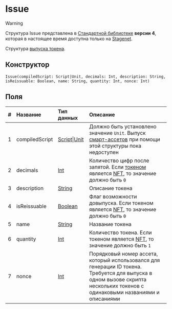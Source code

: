 # Issue

> [!WARNING]
> Структура Issue представлена в [Стандартной библиотеке](/ru/ride/script/standard-library.md) **версии 4**, которая в настоящее время доступна только на [Stagenet](/ru/blockchain/blockchain-network/stage-network.md).

Структура [выпуска токена](/ru/blockchain/transaction-type/issue-transaction.md).

## Конструктор

```ride
Issue(compiledScript: Script|Unit, decimals: Int, description: String, isReissuable: Boolean, name: String, quantity: Int, nonce: Int)
```

## Поля

| # | Название | Тип данных | Описание |
| :--- | :--- | :--- | :--- |
| 1 | compiledScript | [Script](/ru/ride/script.md)&#124;[Unit](/ru/ride/data-types/unit.md) | Должно быть установлено значение `Unit`. Выпуск [смарт-ассетов](/ru/blockchain/token/smart-asset.md) при помощи этой структуры пока недоступен |
| 2 | decimals | [Int](/ru/ride/data-types/int.md) | Количество цифр после запятой. Если [токеном](/ru/blockchain/token.md) является [NFT](/ru/blockchain/token/non-fungible-token.md), то значение должно быть `0` |
| 3 | description | [String](/ru/ride/data-types/string.md) | Описание токена |
| 4 | isReissuable | [Boolean](/ru/ride/data-types/boolean.md) | Флаг возможности довыпуска. Если токеном является [NFT](/ru/blockchain/token/non-fungible-token.md), то значение должно быть `0` |
| 5 | name | [String](/ru/ride/data-types/string.md) | Название токена |
| 6 | quantity | [Int](/ru/ride/data-types/int.md) | Количество токена. Если токеном является [NFT](/ru/blockchain/token/non-fungible-token.md), то значение должно быть `1` |
| 7 | nonce | [Int](/ru/ride/data-types/int.md) | Порядковый номер ассета, который использовался для генерации ID токена. Требуется для выпуска в одном вызове скрипта нескольких токенов с одинаковыми названиями и описаниями |
